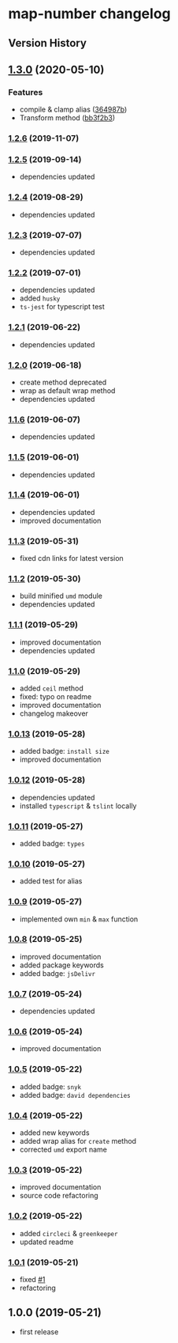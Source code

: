 # map-number changelog

## Version History

## [1.3.0](https://github.com/manferlo81/map-number/compare/v1.2.6...v1.3.0) (2020-05-10)

### Features

* compile & clamp alias ([364987b](https://github.com/manferlo81/map-number/commit/364987ba21cffd5bae4b25de3c8b01f457b5a3c7))
* Transform method ([bb3f2b3](https://github.com/manferlo81/map-number/commit/bb3f2b39d59d612a38add2d5f08422f6a7a5af1f))

### [1.2.6](https://github.com/manferlo81/map-number/compare/v1.2.5...v1.2.6) (2019-11-07)

### [1.2.5](https://github.com/manferlo81/map-number/compare/v1.2.4...v1.2.5) (2019-09-14)

* dependencies updated

### [1.2.4](https://github.com/manferlo81/map-number/compare/v1.2.3...v1.2.4) (2019-08-29)

* dependencies updated

### [1.2.3](https://github.com/manferlo81/map-number/compare/v1.2.2...v1.2.3) (2019-07-07)

* dependencies updated

### [1.2.2](https://github.com/manferlo81/map-number/compare/v1.2.1...v1.2.2) (2019-07-01)

* dependencies updated
* added `husky`
* `ts-jest` for typescript test

### [1.2.1](https://github.com/manferlo81/map-number/compare/v1.2.0...v1.2.1) (2019-06-22)

* dependencies updated

### [1.2.0](https://github.com/manferlo81/map-number/compare/v1.1.6...v1.2.0) (2019-06-18)

* create method deprecated
* wrap as default wrap method
* dependencies updated

### [1.1.6](https://github.com/manferlo81/map-number/compare/v1.1.5...v1.1.6) (2019-06-07)

* dependencies updated

### [1.1.5](https://github.com/manferlo81/map-number/compare/v1.1.4...v1.1.5) (2019-06-01)

* dependencies updated

### [1.1.4](https://github.com/manferlo81/map-number/compare/v1.1.3...v1.1.4) (2019-06-01)

* dependencies updated
* improved documentation

### [1.1.3](https://github.com/manferlo81/map-number/compare/v1.1.2...v1.1.3) (2019-05-31)

* fixed cdn links for latest version

### [1.1.2](https://github.com/manferlo81/map-number/compare/v1.1.1...v1.1.2) (2019-05-30)

* build minified `umd` module
* dependencies updated

### [1.1.1](https://github.com/manferlo81/map-number/compare/v1.1.0...v1.1.1) (2019-05-29)

* improved documentation
* dependencies updated

### [1.1.0](https://github.com/manferlo81/map-number/compare/v1.0.13...v1.1.0) (2019-05-29)

* added `ceil` method
* fixed: typo on readme
* improved documentation
* changelog makeover

### [1.0.13](https://github.com/manferlo81/map-number/compare/v1.0.12...v1.0.13) (2019-05-28)

* added badge: `install size`
* improved documentation

### [1.0.12](https://github.com/manferlo81/map-number/compare/v1.0.11...v1.0.12) (2019-05-28)

* dependencies updated
* installed `typescript` & `tslint` locally

### [1.0.11](https://github.com/manferlo81/map-number/compare/v1.0.10...v1.0.11) (2019-05-27)

* added badge: `types`

### [1.0.10](https://github.com/manferlo81/map-number/compare/v1.0.9...v1.0.10) (2019-05-27)

* added test for alias

### [1.0.9](https://github.com/manferlo81/map-number/compare/v1.0.8...v1.0.9) (2019-05-27)

* implemented own `min` & `max` function

### [1.0.8](https://github.com/manferlo81/map-number/compare/v1.0.7...v1.0.8) (2019-05-25)

* improved documentation
* added package keywords
* added badge: `jsDelivr`

### [1.0.7](https://github.com/manferlo81/map-number/compare/v1.0.6...v1.0.7) (2019-05-24)

* dependencies updated

### [1.0.6](https://github.com/manferlo81/map-number/compare/v1.0.5...v1.0.6) (2019-05-24)

* improved documentation

### [1.0.5](https://github.com/manferlo81/map-number/compare/v1.0.4...v1.0.5) (2019-05-22)

* added badge: `snyk`
* added badge: `david dependencies`

### [1.0.4](https://github.com/manferlo81/map-number/compare/v1.0.3...v1.0.4) (2019-05-22)

* added new keywords
* added wrap alias for `create` method
* corrected `umd` export name

### [1.0.3](https://github.com/manferlo81/map-number/compare/v1.0.2...v1.0.3) (2019-05-22)

* improved documentation
* source code refactoring

### [1.0.2](https://github.com/manferlo81/map-number/compare/v1.0.1...v1.0.2) (2019-05-22)

* added `circleci` & `greenkeeper`
* updated readme

### [1.0.1](https://github.com/manferlo81/map-number/compare/v1.0.0...v1.0.1) (2019-05-21)

* fixed [#1](https://github.com/manferlo81/map-number/issues/1)
* refactoring

## 1.0.0 (2019-05-21)

* first release
